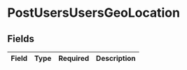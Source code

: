 # PostUsersUsersGeoLocation


## Fields

| Field       | Type        | Required    | Description |
| ----------- | ----------- | ----------- | ----------- |